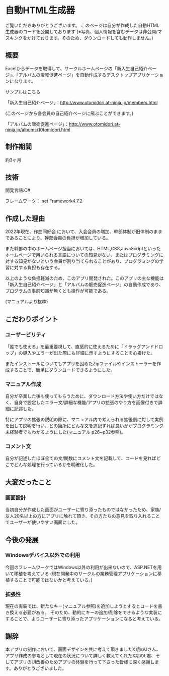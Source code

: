 # 自動HTML生成器
ご覧いただきありがとうございます。 このページは自分が作成した自動HTML生成器のコードを公開しております
(※写真、個人情報を含むデータは非公開/マスキングをかけております。そのため、ダウンロードしても動作しません。)

## 概要
Excelからデータを取得して、サークルホームページの「新入生自己紹介ページ」、「アルバムの販売促進ページ」を自動作成するデスクトップアプリケーションになります。

サンプルはこちら

「新入生自己紹介ページ」：http://www.otomidori.at-ninja.jp/members.html

(このページから各会員の自己紹介ページに飛ぶことができます。)

「アルバムの販売促進ページ」：http://www.otomidori.at-ninja.jp/albums/10tomidori.html

## 制作期間
約3ヶ月

## 技術
開発言語:C#

フレームワーク：.net Framework4.7.2


## 作成した理由
2022年現在、作曲同好会 において、入会会員の増加、幹部体制が旧体制のままであることにより、幹部会員の負担が増加している。

また幹部の中のホームページ担当においては、HTML,CSS,JavaScriptといったホームページで用いられる言語についての知見がない、またはプログラミングに対する知見がないという会員が割り当てられることがあり、プログラミングの学習に対する負担も存在する。

以上のような負担軽減のため、このアプリ開発された。このアプリの主な機能は「新入生自己紹介ページ」と「アルバムの販売促進ページ」の自動作成であり、プログラムの事前知識が無くとも操作が可能である。

(マニュアルより抜粋)

## こだわりポイント
### ユーザービリティ
「誰でも使える」を最重要視して、直感的に使えるために「ドラッグアンドドロップ」の導入やエラーが出た際にも詳細に示すようにすることを心掛けた。

またインストールについてもアプリを固めたZipファイルやインストーラーを作成することで、簡単にダウンロードできるようにした。

### マニュアル作成
自分が卒業した後も使ってもらうために、ダウンロード方法や使い方だけではなく、自身で設定したエラー文/詳細な機能/アプリの拡張のやり方を画像付きで詳細に記述した。

特にアプリの拡張の説明の際に、マニュアル内で考えられる拡張例に対して実例を出して説明を行い、どの箇所にどんな文を追記すれば良いかがプログラミング未経験者でもわかるようにした(マニュアル p26~p32参照)。


### コメント文
自分が記述したほぼ全ての文/関数にコメント文を記載して、コードを見ればどこでどんな処理を行っているかを明確化した。


## 大変だったこと
### 画面設計
当初自分が作成した画面がユーザーに寄り添ったものではなかったため、家族/友人20名以上の方にアプリに触れて頂き、その方たちの意見を取り入れることでユーザーが使いやすい画面にした。


## 今後の発展
### Windowsデバイス以外での利用
今回のフレームワークではWindows以外の利用が出来ないので、ASP.NETを用いて移植を考えている
(現在開発中のサークルの業務管理アプリケーションに移植することで可能ではないかと考えている。)

### 拡張性
現在の実装では、新たなキー(マニュアル参照)を追加しようとするとコードを書き換える必要がある。
そのため、動的にキーの追加/削除をできるような実装にすることで、よりユーザーに寄り添ったアプリケーションになると考えている。

## 謝辞
本アプリの制作において、画面デザインを共に考えて頂きましたX期のUさん、アプリ作成の参考として現在の状況について詳しく教えてくれたX期のL君、そしてアプリのUI改善のためアプリの体験を行って下さった皆様に深く感謝します。ありがとうございました。
